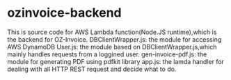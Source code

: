 # ozinvoice-backend
This is source code for AWS Lambda function(Node.JS runtime),which is the backend for OZ-Invoice. 
DBClientWrapper.js: the module for accessing AWS DynamoDB
User.js: the module based on DBClientWrapper.js,which mainly handles requests from a loggined user. 
gen-invoice-pdf.js: the module for generating PDF using pdfkit library
app.js: the lamda handler for dealing with all HTTP REST request and decide what to do.
